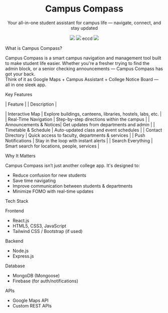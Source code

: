 <h1 align="center"> Campus Compass</h1>

<p align="center">
  Your all-in-one student assistant for campus life — navigate, connect, and stay updated
</p>

<p align="center">
  <img src="https://img.shields.io/badge/Made%20with-Love-red" />   
  <img src="https://img.shields.io/github/license/janhavi-22/Campus-Compass" />      eccd
  <img src="https://img.shields.io/badge/Status-In%20Progress-yellow" />   
</p>

What is Campus Compass? 

Campus Compass is a smart campus navigation and management tool built to make student life easier. Whether you're a fresher trying to find the admin block, or a senior checking announcements — Campus Compass has got your back.  
Think of it as Google Maps + Campus Assistant + College Notice Board — all in one sleek app.        

 Key Features

| Feature |                   | Description |

|  Interactive Map        | Explore buildings, canteens, libraries, hostels, labs, etc. |
|  Real-Time Navigation    | Step-by-step directions within the campus |
|  Announcements & Notices| Get updates from departments and admin |
|  Timetable & Schedule    | Auto-updated class and event schedules |
|  Contact Directory       | Quick access to faculty, departments & services |
|  Push Notifications      | Stay in the loop with instant alerts |
|  Search Everything       | Smart search for locations, people, services |

 Why It Matters

Campus Compass isn’t just another college app. It's designed to:
-  Reduce confusion for new students
-  Save time navigating
-  Improve communication between students & departments
-  Minimize FOMO with real-time updates

 Tech Stack

 Frontend
- React.js
- HTML5, CSS3, JavaScript
- Tailwind CSS / Bootstrap (if used)

 Backend
- Node.js
- Express.js

 Database
- MongoDB (Mongoose)
- Firebase (for auth/notifications)

 APIs
- Google Maps API
- Custom REST APIs
